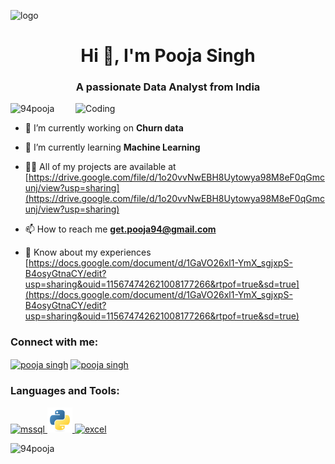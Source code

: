 ![logo](https://github.com/94Pooja/Sql-Assignment/blob/main/WhatsApp%20Image%202024-03-11%20at%205.45.45%20PM.jpeg)
<h1 align="center">Hi 👋, I'm Pooja Singh</h1>
<h3 align="center">A passionate Data Analyst from India</h3>
<img align="Right" alt="Coding" width="400" src="https://encrypted-tbn0.gstatic.com/images?q=tbn:ANd9GcR_KLNKfPt8wMIZF9KxweN01HJmdtc2XCXba3fkscRV0ZoPGx_67caott-tZ_lTKujZmMA&usqp=CAU">

<p align="left"> <img src="https://komarev.com/ghpvc/?username=94pooja&label=Profile%20views&color=0e75b6&style=flat" alt="94pooja" /> </p>

- 🔭 I’m currently working on **Churn data**

- 🌱 I’m currently learning **Machine Learning**

- 👨‍💻 All of my projects are available at [https://drive.google.com/file/d/1o20vvNwEBH8Uytowya98M8eF0qGmcunj/view?usp=sharing](https://drive.google.com/file/d/1o20vvNwEBH8Uytowya98M8eF0qGmcunj/view?usp=sharing)

- 📫 How to reach me **get.pooja94@gmail.com**

- 📄 Know about my experiences [https://docs.google.com/document/d/1GaVO26xl1-YmX_sgjxpS-B4osyGtnaCY/edit?usp=sharing&ouid=115674742621008177266&rtpof=true&sd=true](https://docs.google.com/document/d/1GaVO26xl1-YmX_sgjxpS-B4osyGtnaCY/edit?usp=sharing&ouid=115674742621008177266&rtpof=true&sd=true)

<h3 align="left">Connect with me:</h3>
<p align="left">
<a href="https://linkedin.com/in/pooja singh" target="blank"><img align="center" src="https://raw.githubusercontent.com/rahuldkjain/github-profile-readme-generator/master/src/images/icons/Social/linked-in-alt.svg" alt="pooja singh" height="30" width="40" /></a>
<a href="https://fb.com/pooja singh" target="blank"><img align="center" src="https://raw.githubusercontent.com/rahuldkjain/github-profile-readme-generator/master/src/images/icons/Social/facebook.svg" alt="pooja singh" height="60" width="50" /></a>
</p>

<h3 align="left">Languages and Tools:</h3>
<p align="left"> <a href="https://www.microsoft.com/en-us/sql-server" target="_blank" rel="noreferrer"> <img src="https://www.svgrepo.com/show/303229/microsoft-sql-server-logo.svg" alt="mssql" width="40" height="40"/> </a> <a href="https://www.python.org" target="_blank" rel="noreferrer"> <img src="https://raw.githubusercontent.com/devicons/devicon/master/icons/python/python-original.svg" alt="python" width="40" height="40"/> </a> <a href="https://www.microsoft.com/en-in/microsoft-365/excel" rel="noreferrer"> <img src="https://soft360.pl/microsoft-excel/85microsoft-excel-2019.html" alt="excel" width="40" height="40"/> </a> </p>

<p><img align="left" src="https://github-readme-stats.vercel.app/api/top-langs?username=94pooja&show_icons=true&locale=en&layout=compact" alt="94pooja" /></p>
